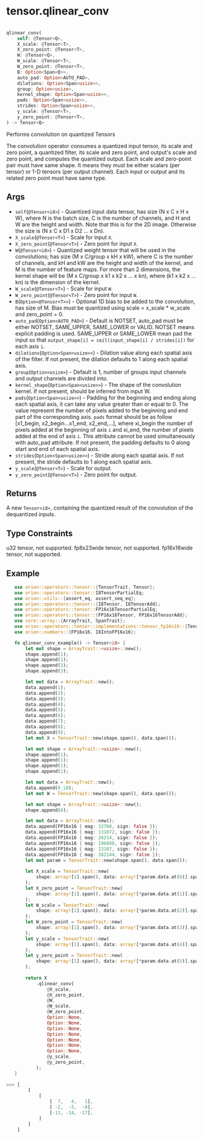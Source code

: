 # tensor.qlinear_conv

```rust
    
qlinear_conv(
    self: @Tensor<Q>,
    X_scale: @Tensor<T>,
    X_zero_point: @Tensor<T>,
    W: @Tensor<Q>,
    W_scale: @Tensor<T>,
    W_zero_point: @Tensor<T>,
    B: Option<Span<Q>>,
    auto_pad: Option<AUTO_PAD>,
    dilations: Option<Span<usize>>,
    group: Option<usize>,
    kernel_shape: Option<Span<usize>>,
    pads: Option<Span<usize>>,
    strides: Option<Span<usize>>,
    y_scale: @Tensor<T>,
    y_zero_point: @Tensor<T>,
) -> Tensor<Q> 
```

Performs convolution on quantized Tensors

The convolution operator consumes a quantized input tensor, its scale and zero point, a quantized filter, its scale and zero point, 
and output's scale and zero point, and computes the quantized output. Each scale and zero-point pair must have same shape. 
It means they must be either scalars (per tensor) or 1-D tensors (per output channel). Each input or output and its related zero point must have same type. 

## Args

* `self`(`@Tensor<i8>`) - Quantized input data tensor, has size (N x C x H x W), where N is the batch size, C is the number of channels, and H and W are the height and width. Note that this is for the 2D image. Otherwise the size is (N x C x D1 x D2 ... x Dn).
* `X_scale`(`@Tensor<T>`) - Scale for input `X`.
* `X_zero_point`(`@Tensor<T>`) - Zero point for input `X`.
* `W`(`@Tensor<i8>`) - Quantized weight tensor that will be used in the convolutions; has size (M x C/group x kH x kW), where C is the number of channels, and kH and kW are the height and width of the kernel, and M is the number of feature maps. For more than 2 dimensions, the kernel shape will be (M x C/group x k1 x k2 x ... x kn), where (k1 x k2 x ... kn) is the dimension of the kernel. 
* `W_scale`(`@Tensor<T>`) - Scale for input `W`.
* `W_zero_point`(`@Tensor<T>`) - Zero point for input `W`. 
* `B`(`Option<@Tensor<T>>`) - Optional 1D bias to be added to the convolution, has size of M. Bias must be quantized using scale = x_scale * w_scale and zero_point = 0.
* `auto_pad`(`Option<AUTO_PAD>`) - Default is NOTSET, auto_pad must be either NOTSET, SAME_UPPER, SAME_LOWER or VALID. NOTSET means explicit padding is used. SAME_UPPER or SAME_LOWER mean pad the input so that `output_shape[i] = ceil(input_shape[i] / strides[i])` for each axis `i`.
* `dilations`(`Option<Span<usize>>`) - Dilation value along each spatial axis of the filter. If not present, the dilation defaults to 1 along each spatial axis.
* `group`(`Option<usize>`) - Default is 1, number of groups input channels and output channels are divided into.
* `kernel_shape`(`Option<Span<usize>>`) - The shape of the convolution kernel. If not present, should be inferred from input W.
* `pads`(`Option<Span<usize>>`) - Padding for the beginning and ending along each spatial axis, it can take any value greater than or equal to 0. The value represent the number of pixels added to the beginning and end part of the corresponding axis. `pads` format should be as follow [x1_begin, x2_begin...x1_end, x2_end,...], where xi_begin the number of pixels added at the beginning of axis `i` and xi_end, the number of pixels added at the end of axis `i`. This attribute cannot be used simultaneously with auto_pad attribute. If not present, the padding defaults to 0 along start and end of each spatial axis.
* `strides`(`Option<Span<usize>>`) - Stride along each spatial axis. If not present, the stride defaults to 1 along each spatial axis.
* `y_scale`(`@Tensor<T>`) - Scale for output.
* `y_zero_point`(`@Tensor<T>`) - Zero point for output.   

## Returns

A new `Tensor<i8>`, containing the quantized result of the convolution of the dequantized inputs.

## Type Constraints

u32 tensor, not supported.
fp8x23wide tensor, not supported.
fp16x16wide tensor, not supported.
 
## Example

```rust
   use orion::operators::tensor::{TensorTrait, Tensor};
   use orion::operators::tensor::I8TensorPartialEq;
   use orion::utils::{assert_eq, assert_seq_eq};
   use orion::operators::tensor::{I8Tensor, I8TensorAdd};
   use orion::operators::tensor::FP16x16TensorPartialEq;
   use orion::operators::tensor::{FP16x16Tensor, FP16x16TensorAdd};
   use core::array::{ArrayTrait, SpanTrait};
   use orion::operators::tensor::implementations::tensor_fp16x16::{TensorI8IntoTensorFP16x16, FP16x16TensorSub,FP16x16TensorDiv,FP16x16TensorMul};
   use orion::numbers::{FP16x16, I8IntoFP16x16};

   fn qlinear_conv_example() -> Tensor<i8> {
       let mut shape = ArrayTrait::<usize>::new();
       shape.append(1);
       shape.append(1);
       shape.append(3);
       shape.append(3);

       let mut data = ArrayTrait::new();
       data.append(1);
       data.append(2);
       data.append(3);
       data.append(4);
       data.append(5);
       data.append(6);
       data.append(7);
       data.append(8);
       data.append(9);
       let mut X = TensorTrait::new(shape.span(), data.span());

       let mut shape = ArrayTrait::<usize>::new();
       shape.append(1);
       shape.append(1);
       shape.append(1);
       shape.append(1);

       let mut data = ArrayTrait::new();
       data.append(0_i8);
       let mut W = TensorTrait::new(shape.span(), data.span());

       let mut shape = ArrayTrait::<usize>::new();
       shape.append(6);

       let mut data = ArrayTrait::new();
       data.append(FP16x16 { mag: 32768, sign: false });
       data.append(FP16x16 { mag: 131072, sign: false });
       data.append(FP16x16 { mag: 26214, sign: false });
       data.append(FP16x16 { mag: 196608, sign: false });
       data.append(FP16x16 { mag: 13107, sign: false });
       data.append(FP16x16 { mag: 262144, sign: false });
       let mut param = TensorTrait::new(shape.span(), data.span());
   
       let X_scale = TensorTrait::new(
           shape: array![1].span(), data: array![*param.data.at(0)].span(),
       );
       let X_zero_point = TensorTrait::new(
           shape: array![1].span(), data: array![*param.data.at(1)].span(),
       );
       let W_scale = TensorTrait::new(
           shape: array![1].span(), data: array![*param.data.at(2)].span(),
       );
       let W_zero_point = TensorTrait::new(
           shape: array![1].span(), data: array![*param.data.at(3)].span(),
       );
       let y_scale = TensorTrait::new(
           shape: array![1].span(), data: array![*param.data.at(4)].span(),
       );
       let y_zero_point = TensorTrait::new(
           shape: array![1].span(), data: array![*param.data.at(5)].span(),
       );
   
       return X
           .qlinear_conv(
               @X_scale,
               @X_zero_point,
               @W,
               @W_scale,
               @W_zero_point,
               Option::None,
               Option::None,
               Option::None,
               Option::None,
               Option::None,
               Option::None,
               Option::None,
               @y_scale,
               @y_zero_point,
           );
   }
   
>>> [
        [
            [
                [  7,   4,   1],
                [ -2,  -5,  -8],
                [-11, -14, -17],
            ]
        ]
    ]
```
